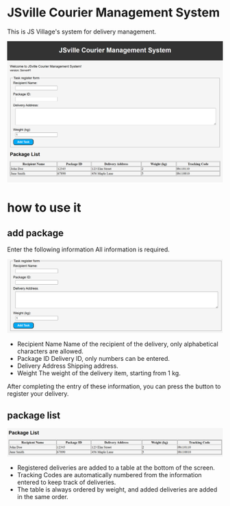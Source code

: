 # JSville Courier Management System
This is JS Village's system for delivery management.

![display](./assets/display.png)

# how to use it

## add package

Enter the following information
All information is required.

![form](./assets/form.png)

- Recipient Name
    Name of the recipient of the delivery, only alphabetical characters are allowed.
- Package ID
    Delivery ID, only numbers can be entered.
- Delivery Address
    Shipping address.
- Weight
    The weight of the delivery item, starting from 1 kg.

After completing the entry of these information, you can press the button to register your delivery.

## package list

![list](./assets/list.png)

- Registered deliveries are added to a table at the bottom of the screen.
- Tracking Codes are automatically numbered from the information entered to keep track of deliveries.
- The table is always ordered by weight, and added deliveries are added in the same order.

